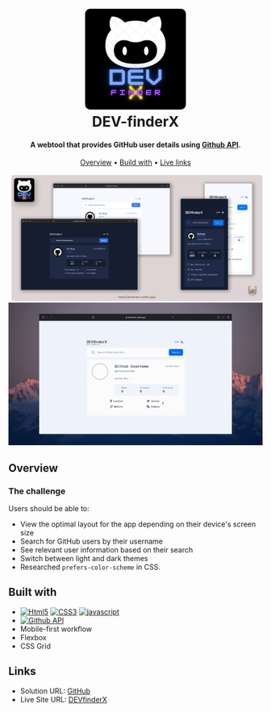 
<h1 align="center">
  <br>
  <a href="http://www.amitmerchant.com/electron-markdownify"><img src="Assets/images/DEV.png" alt="Markdownify" width="200" style="border-radius:10px"></a>
  <br>
  DEV-finderX
  <br>
</h1>

<h4 align="center">A webtool that provides GitHub user details using <a href="https://api.github.com/" target="_blank">Github API</a>.</h4>

<p align="center">
  <a href="#overview">Overview</a> •
  <a href="#built-with">Build with</a> •
  <a href="#links">Live links</a>
</p>

![screenshot](Assets/images/preview.png)
![screenshot](Assets/images/preview.gif)

## Overview

### The challenge

Users should be able to:

- View the optimal layout for the app depending on their device's screen size
- Search for GitHub users by their username
- See relevant user information based on their search
- Switch between light and dark themes
- Researched `prefers-color-scheme` in CSS.

## Built with

- [![Html5][Html5]][Html5-url] [![CSS3][CSS3]][CSS3-url] [![javascript][javascript]][javascript-url]
- [![Github API][Github API]][Github API-url]
- Mobile-first workflow
- Flexbox
- CSS Grid

## Links

- Solution URL: [GitHub](https://github.com/hafizmp/DevFinder)
- Live Site URL: [DEVfinderX](https://devfinderx.netlify.app/)

[Html5]: https://img.shields.io/badge/HTML5-CFD2CF?style=for-the-badge&logo=html5&logoColor=EB1D36
[Html5-url]: https://developer.mozilla.org/en-US/docs/Glossary/HTML5

[CSS3]: https://img.shields.io/badge/CSS3-293462?style=for-the-badge&logo=css3&logoColor=E7F6F2
[CSS3-url]: https://developer.mozilla.org/en-US/docs/Web/CSS

[javascript]: https://img.shields.io/badge/JAVASCRIPT-04293A?style=for-the-badge&logo=javascript&logoColor=FFF80A
[javascript-url]: https://developer.mozilla.org/en-US/docs/Web/javascript

[Github API]: https://img.shields.io/badge/GITHUB%20API-EEEEEE?style=for-the-badge&logo=github&logoColor=171717
[Github API-url]: https://api.github.com/
